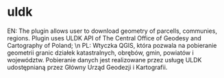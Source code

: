 # uldk
EN: The plugin allows user to download geometry of parcells, communies, regions. Plugin uses ULDK API of The Central Office of Geodesy and Cartography of Poland; \n
PL: Wtyczka QGIS, która pozwala na pobieranie geometrii granic działek katastralnych, obrębów, gmin, powiatów i województw. Pobieranie danych jest realizowane przez usługę ULDK udostępnianą przez Główny Urząd Geodezji i Kartografii.
